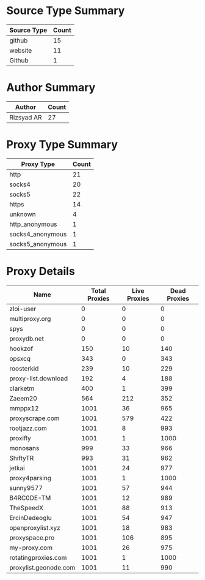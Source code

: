 # Source Type Summary

| Source Type | Count |
|-------------|-------|
| github | 15 |
| website | 11 |
| Github | 1 |


# Author Summary

| Author | Count |
|--------|-------|
| Rizsyad AR | 27 |


# Proxy Type Summary

| Proxy Type | Count |
|------------|-------|
| http | 21 |
| socks4 | 20 |
| socks5 | 22 |
| https | 14 |
| unknown | 4 |
| http_anonymous | 1 |
| socks4_anonymous | 1 |
| socks5_anonymous | 1 |


# Proxy Details

| Name | Total Proxies | Live Proxies | Dead Proxies |
|------|---------------|--------------|---------------|
| zloi-user | 0 | 0 | 0 |
| multiproxy.org | 0 | 0 | 0 |
| spys | 0 | 0 | 0 |
| proxydb.net | 0 | 0 | 0 |
| hookzof | 150 | 10 | 140 |
| opsxcq | 343 | 0 | 343 |
| roosterkid | 239 | 10 | 229 |
| proxy-list.download | 192 | 4 | 188 |
| clarketm | 400 | 1 | 399 |
| Zaeem20 | 564 | 212 | 352 |
| mmppx12 | 1001 | 36 | 965 |
| proxyscrape.com | 1001 | 579 | 422 |
| rootjazz.com | 1001 | 8 | 993 |
| proxifly | 1001 | 1 | 1000 |
| monosans | 999 | 33 | 966 |
| ShiftyTR | 993 | 31 | 962 |
| jetkai | 1001 | 24 | 977 |
| proxy4parsing | 1001 | 1 | 1000 |
| sunny9577 | 1001 | 57 | 944 |
| B4RC0DE-TM | 1001 | 12 | 989 |
| TheSpeedX | 1001 | 88 | 913 |
| ErcinDedeoglu | 1001 | 54 | 947 |
| openproxylist.xyz | 1001 | 18 | 983 |
| proxyspace.pro | 1001 | 106 | 895 |
| my-proxy.com | 1001 | 26 | 975 |
| rotatingproxies.com | 1001 | 1 | 1000 |
| proxylist.geonode.com | 1001 | 11 | 990 |
